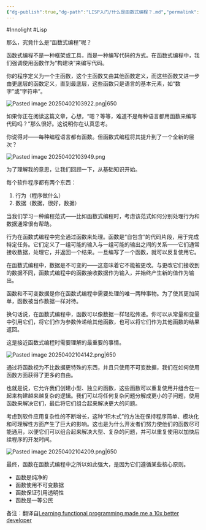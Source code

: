 ```yaml
---
{"dg-publish":true,"dg-path":"LISP入门/什么是函数式编程？.md","permalink":"/LISP入门/什么是函数式编程？/","created":"2025-04-02T10:38:40.442+08:00","updated":"2025-07-01T13:57:36.265+08:00"}
---
```


#Innolight #Lisp 

那么，究竟什么是“函数式编程”呢？

函数式编程不是一种框架或工具，而是一种编写代码的方式。在函数式编程中，我们强调使用函数作为“构建块”来编写代码。

你的程序定义为一个主函数，这个主函数又由其他函数定义，而这些函数又进一步由更底层的函数定义，直到最底层，这些函数只是语言的基本元素，如“数字”或“字符串”。

![Pasted image 20250402103922.png|650](/img/user/0.Asset/resource/Pasted%20image%2020250402103922.png)

如果你正在阅读这篇文章，心想，“嗯？等等，难道不是每种语言都用函数来编写代码吗？”那么很好。这说明你在认真思考。

你说得对——每种编程语言都有函数。但函数式编程将其提升到了一个全新的层次？

![Pasted image 20250402103949.png](/img/user/0.Asset/resource/Pasted%20image%2020250402103949.png)

为了理解我的意思，让我们回顾一下，从基础知识开始。

每个软件程序都有两个东西：

1. 行为（程序做什么）
2. 数据（数据，很好，数据）

当我们学习一种编程范式——比如函数式编程时，考虑该范式如何分别处理行为和数据通常很有帮助。

行为在函数式编程中完全通过函数来处理。函数是“自包含”的代码片段，用于完成特定任务。它们定义了一组可能的输入与一组可能的输出之间的关系——它们通常接收数据，处理它，并返回一个结果。一旦编写了一个函数，就可以反复使用它。

在函数式编程中，数据是不可变的——这意味着它不能被更改。与更改它们接收到的数据不同，函数式编程中的函数接收数据作为输入，并始终产生新的值作为输出。

函数和不可变数据是你在函数式编程中需要处理的唯一两种事物。为了使其更加简单，函数被当作数据一样对待。

换句话说，在函数式编程中，函数可以像数据一样轻松传递。你可以从常量和变量中引用它们，将它们作为参数传递给其他函数，也可以将它们作为其他函数的结果返回。

这是接近函数式编程时需要理解的最重要的事情。

![Pasted image 20250402104142.png|650](/img/user/0.Asset/resource/Pasted%20image%2020250402104142.png)

通过将函数视为不比数据更特殊的东西，并且只使用不可变数据，我们在如何使用函数方面获得了更多的自由。

也就是说，它允许我们创建小型、独立的函数，这些函数可以重复使用并组合在一起来构建越来越复杂的逻辑。我们可以将任何复杂问题分解成更小的子问题，使用函数来解决它们，最后将它们组合起来解决更大的问题。

考虑到软件应用复杂性的不断增长，这种“积木式”的方法在保持程序简单、模块化和可理解性方面产生了巨大的影响。这也是为什么开发者们努力使他们的函数尽可能通用，以便它们可以组合起来解决大型、复杂的问题，并可以重复使用以加快后续程序的开发时间。

![Pasted image 20250402104209.png|650](/img/user/0.Asset/resource/Pasted%20image%2020250402104209.png)

最终，函数在函数式编程中之所以如此强大，是因为它们遵循某些核心原则。

- 函数是纯净的
- 函数使用不可变数据
- 函数保证引用透明性
- 函数是一等公民

备注：翻译自[Learning functional programming made me a 10x better developer](https://www.freecodecamp.org/news/learn-the-fundamentals-of-functional-programming/)